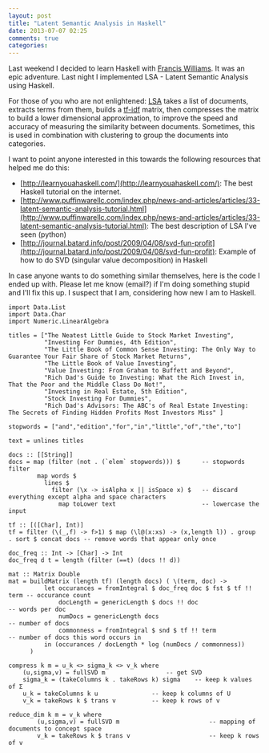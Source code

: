 ```yaml
---
layout: post
title: "Latent Semantic Analysis in Haskell"
date: 2013-07-07 02:25
comments: true
categories: 
---
```



Last weekend I decided to learn Haskell with [Francis Williams](http://fwilliams.org/). It was an epic adventure. Last night I implemented LSA - Latent Semantic Analysis using Haskell.

For those of you who are not enlightened: [LSA](http://en.wikipedia.org/wiki/Latent_semantic_analysis) takes a list of documents, extracts terms from them, builds a [tf-idf](http://en.wikipedia.org/wiki/Tfidf) matrix, then compresses the matrix to build a lower dimensional approximation, to improve the speed and accuracy of measuring the similarity between documents. Sometimes, this is used in combination with clustering to group the documents into categories.

I want to point anyone interested in this towards the following resources that helped me do this:

- [http://learnyouahaskell.com/](http://learnyouahaskell.com/): The best Haskell tutorial on the internet.
- [http://www.puffinwarellc.com/index.php/news-and-articles/articles/33-latent-semantic-analysis-tutorial.html](http://www.puffinwarellc.com/index.php/news-and-articles/articles/33-latent-semantic-analysis-tutorial.html): The best description of LSA I've seen (python)
- [http://journal.batard.info/post/2009/04/08/svd-fun-profit](http://journal.batard.info/post/2009/04/08/svd-fun-profit): Example of how to do SVD (singular value decomposition) in Haskell

In case anyone wants to do something similar themselves, here is the code I ended up with. Please let me know (email?) if I'm doing something stupid and I'll fix this up. I suspect that I am, considering how new I am to Haskell.

```
import Data.List
import Data.Char
import Numeric.LinearAlgebra

titles = ["The Neatest Little Guide to Stock Market Investing",
          "Investing For Dummies, 4th Edition",
          "The Little Book of Common Sense Investing: The Only Way to Guarantee Your Fair Share of Stock Market Returns",
          "The Little Book of Value Investing",
          "Value Investing: From Graham to Buffett and Beyond",
          "Rich Dad's Guide to Investing: What the Rich Invest in, That the Poor and the Middle Class Do Not!",
          "Investing in Real Estate, 5th Edition",
          "Stock Investing For Dummies",
          "Rich Dad's Advisors: The ABC's of Real Estate Investing: The Secrets of Finding Hidden Profits Most Investors Miss" ]

stopwords = ["and","edition","for","in","little","of","the","to"]

text = unlines titles

docs :: [[String]]
docs = map (filter (not . (`elem` stopwords))) $      -- stopwords filter
        map words $
          lines $
            filter (\x -> isAlpha x || isSpace x) $   -- discard everything except alpha and space characters
              map toLower text                        -- lowercase the input

tf :: [([Char], Int)]
tf = filter (\(_,f) -> f>1) $ map (\l@(x:xs) -> (x,length l)) . group . sort $ concat docs -- remove words that appear only once

doc_freq :: Int -> [Char] -> Int
doc_freq d t = length (filter (==t) (docs !! d))

mat :: Matrix Double
mat = buildMatrix (length tf) (length docs) ( \(term, doc) ->
          let occurances = fromIntegral $ doc_freq doc $ fst $ tf !! term -- occurance count
              docLength = genericLength $ docs !! doc                     -- words per doc
              numDocs = genericLength docs                                -- number of docs
              commonness = fromIntegral $ snd $ tf !! term                -- number of docs this word occurs in
          in (occurances / docLength * log (numDocs / commonness))
      )

compress k m = u_k <> sigma_k <> v_k where
	(u,sigma,v) = fullSVD m			        -- get SVD
	sigma_k = (takeColumns k . takeRows k) sigma	-- keep k values of Σ
	u_k = takeColumns k u				-- keep k columns of U
	v_k = takeRows k $ trans v			-- keep k rows of v

reduce_dim k m = v_k where
        (u,sigma,v) = fullSVD m                         -- mapping of documents to concept space
        v_k = takeRows k $ trans v                      -- keep k rows of v
```